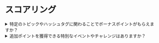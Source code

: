 # スコアリング

<details>

<summary>特定のトピックやハッシュタグに関わることでボーナスポイントがもらえますか？</summary>

ボーナスポイントがもらえるかもしれません 👀 \
共通の目標に注目し、投稿には #XBorg、$XBG、および #XBG を使用してください。

</details>

<details>

<summary>追加ポイントを獲得できる特別なイベントやチャレンジはありますか？</summary>

メタゲームでは、共同で報酬ポットをアンロックすることができ、それによって収益を大幅に増やすことができます。

</details>
